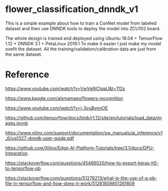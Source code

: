 # flower_classification_dnndk_v1
This is a simple example about how to train a ConNet model from labeled dataset and then use DNNDK tools to deploy the model into ZCU102 board.

The whole design is trained and deployed using Ubuntu 18.04 + TensorFlow 1.12 + DNNDK 3.1 + PetaLinux 2019.1
To make it easier I just make my model ovefit the dataset. All the training/validation/calibration data are just from the same dataset.

# Reference

https://www.youtube.com/watch?v=VwVg9jCtqaU&t=112s

https://www.kaggle.com/alxmamaev/flowers-recognition

https://www.youtube.com/watch?v=j-3vuBynnOE

https://github.com/tensorflow/docs/blob/r1.12/site/en/tutorials/load_data/images.ipynb

https://www.xilinx.com/support/documentation/sw_manuals/ai_inference/v1_6/ug1327-dnndk-user-guide.pdf

https://github.com/Xilinx/Edge-AI-Platform-Tutorials/tree/3.1/docs/DPU-Integration

https://stackoverflow.com/questions/45466020/how-to-export-keras-h5-to-tensorflow-pb

https://stackoverflow.com/questions/51278213/what-is-the-use-of-a-pb-file-in-tensorflow-and-how-does-it-work/51281809#51281809

